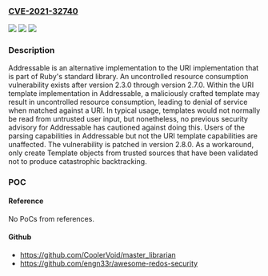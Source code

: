 ### [CVE-2021-32740](https://cve.mitre.org/cgi-bin/cvename.cgi?name=CVE-2021-32740)
![](https://img.shields.io/static/v1?label=Product&message=addressable&color=blue)
![](https://img.shields.io/static/v1?label=Version&message=%3E%202.3.0%2C%20%3C%3D%202.7.0%20&color=brightgreen)
![](https://img.shields.io/static/v1?label=Vulnerability&message=CWE-400%3A%20Uncontrolled%20Resource%20Consumption&color=brightgreen)

### Description

Addressable is an alternative implementation to the URI implementation that is part of Ruby's standard library. An uncontrolled resource consumption vulnerability exists after version 2.3.0 through version 2.7.0. Within the URI template implementation in Addressable, a maliciously crafted template may result in uncontrolled resource consumption, leading to denial of service when matched against a URI. In typical usage, templates would not normally be read from untrusted user input, but nonetheless, no previous security advisory for Addressable has cautioned against doing this. Users of the parsing capabilities in Addressable but not the URI template capabilities are unaffected. The vulnerability is patched in version 2.8.0. As a workaround, only create Template objects from trusted sources that have been validated not to produce catastrophic backtracking.

### POC

#### Reference
No PoCs from references.

#### Github
- https://github.com/CoolerVoid/master_librarian
- https://github.com/engn33r/awesome-redos-security

